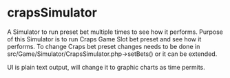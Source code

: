 # crapsSimulator
A Simulator to run preset bet multiple times to see how it performs.
Purpose of this Simulator is to run Craps Game Slot bet preset and see how it performs. 
To change Craps bet preset changes needs to be done in src/Game/Simulator/CrapsSimulator.php->setBets() or it can be extended.

UI is plain text output, will change it to graphic charts as time permits.

